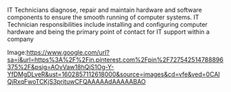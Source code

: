 IT Technicians diagnose, repair and maintain hardware and software components to ensure the smooth running of computer systems.
IT Technician responsibilities include installing and configuring computer hardware and being the primary point of contact for IT support within a company

Image:https://www.google.com/url?sa=i&url=https%3A%2F%2Fin.pinterest.com%2Fpin%2F727542514788896375%2F&psig=AOvVaw18hQjS1Og-Y-YfDMgDLveR&ust=1602857112618000&source=images&cd=vfe&ved=0CAIQjRxqFwoTCKjS3prituwCFQAAAAAdAAAAABAO
